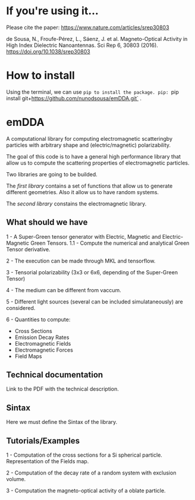 # If you're using it...
Please cite the paper:
https://www.nature.com/articles/srep30803

de Sousa, N., Froufe-Pérez, L., Sáenz, J. et al. Magneto-Optical Activity in High Index Dielectric Nanoantennas. Sci Rep 6, 30803 (2016). https://doi.org/10.1038/srep30803

# How to install

Using the terminal, we can use `pip to install the package. pip: `pip install git+https://github.com/nunodsousa/emDDA.git` . 


# emDDA

A computational library for computing electromagnetic scatteringby particles with arbitrary shape and (electric/magnetic) polarizability.

The goal of this code is to have a general high performance library that allow us to compute the scattering properties of electromagnetic particles.

Two libraries are going to be builded. 

The *first library* contains a set of functions that allow us to generate different geometries. Also it allow us to have random systems.

The *second library* constains the electromagnetic library.

## What should we have

1 - A Super-Green tensor generator with Electric, Magnetic and Electric-Magnetic Green Tensors.
1.1 - Compute the numerical and analytical Green Tensor derivative.

2 - The execution can be made through MKL and tensorflow.

3 - Tensorial polarizability (3x3 or 6x6, depending of the Super-Green Tensor)

4 - The medium can be different from vaccum.

5 - Different light sources (several can be included simulataneously) are considered.

6 - Quantities to compute:
  - Cross Sections
  - Emission Decay Rates
  - Electromagnetic Fields
  - Electromagnetic Forces
  - Field Maps
  
## Technical documentation

Link to the PDF with the technical description. 

## Sintax

Here we must define the Sintax of the library.

## Tutorials/Examples

1 - Computation of the cross sections for a Si spherical particle. Representation of the Fields map.

2 - Computation of the decay rate of a random system with exclusion volume.

3 - Computation the magneto-optical activity of a oblate particle.
